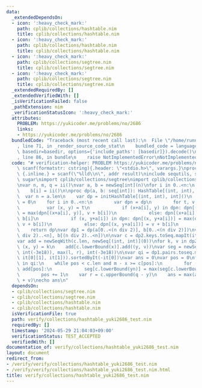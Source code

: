 ```yaml
---
data:
  _extendedDependsOn:
  - icon: ':heavy_check_mark:'
    path: cplib/collections/hashtable.nim
    title: cplib/collections/hashtable.nim
  - icon: ':heavy_check_mark:'
    path: cplib/collections/hashtable.nim
    title: cplib/collections/hashtable.nim
  - icon: ':heavy_check_mark:'
    path: cplib/collections/segtree.nim
    title: cplib/collections/segtree.nim
  - icon: ':heavy_check_mark:'
    path: cplib/collections/segtree.nim
    title: cplib/collections/segtree.nim
  _extendedRequiredBy: []
  _extendedVerifiedWith: []
  _isVerificationFailed: false
  _pathExtension: nim
  _verificationStatusIcon: ':heavy_check_mark:'
  attributes:
    PROBLEM: https://yukicoder.me/problems/no/2686
    links:
    - https://yukicoder.me/problems/no/2686
  bundledCode: "Traceback (most recent call last):\n  File \"/home/runner/.local/lib/python3.10/site-packages/onlinejudge_verify/documentation/build.py\"\
    , line 71, in _render_source_code_stat\n    bundled_code = language.bundle(stat.path,\
    \ basedir=basedir, options={'include_paths': [basedir]}).decode()\n  File \"/home/runner/.local/lib/python3.10/site-packages/onlinejudge_verify/languages/nim.py\"\
    , line 86, in bundle\n    raise NotImplementedError\nNotImplementedError\n"
  code: "# verification-helper: PROBLEM https://yukicoder.me/problems/no/2686\nproc\
    \ scanf(formatstr: cstring){.header: \"<stdio.h>\", varargs.}\nproc ii(): int\
    \ {.inline.} = scanf(\"%lld\\n\", addr result)\ninclude sequtils, strutils, algorithm,\
    \ sugar\nimport cplib/collections/segtree\nimport cplib/collections/hashtable\n\
    \nvar n, m, q = ii()\nvar a, b = newSeq[int](n)\nfor i in 0..<n:\n    a[i] = ii()\n\
    \    b[i] = ii()\n\nproc dp(a, b: seq[int]): HashTable[(int, int), int] =\n  \
    \  var n = a.len\n    var dp = initHashTable[(int, int), int]()\n    dp[(0, 0)]\
    \ = 0\n    for i in 0..<n:\n        var dpn = dp\n        for t, v in dp:\n  \
    \          var (x, y) = t\n            if (x+a[i], y) in dpn: dpn[(x+a[i], y)]\
    \ = max(dpn[(x+a[i], y)], v + b[i])\n            else: dpn[(x+a[i], y)] = v +\
    \ b[i]\n            if (x, y+a[i]) in dpn: dpn[(x, y+a[i])] = max(dpn[(x, y+a[i])],\
    \ v + b[i])\n            else: dpn[(x, y+a[i])] = v + b[i]\n        swap(dp, dpn)\n\
    \    return dp\nvar dp1 = dp(a[0..<(n div 2)], b[0..<(n div 2)])\nvar dp2 = dp(a[(n\
    \ div 2)..<n], b[(n div 2)..<n])\n\nvar c = dp2.keys.toSeq.mapIt(it[0]).sorted.deduplicate(true)\n\
    var add = newSeqWith(c.len, newSeq[(int, int)](0))\nfor k, v in dp2:\n    var\
    \ (x, y) = k\n    add[c.lowerBound(x)].add((y, v))\nvar seg = newSegWith(newSeqWith(c.len,\
    \ int(-3e18)), max(l, r), int(-3e18))\n\nvar qi = dp1.pairs.toseq.mapIt((it[0][0],\
    \ it[0][1], it[1])).sortedByIt(-it[0])\nvar ans = 0\nvar pos = 0\nfor (x, y, v)\
    \ in qi:\n    while pos < c.len and m - x >= c[pos]:\n        for (yn, vn) in\
    \ add[pos]:\n            seg[c.lowerBound(yn)] = max(seg[c.lowerBound(yn)], vn)\n\
    \        pos += 1\n    var r = c.upperBound(q - y)\n    ans = max(ans, seg.get(0..<r)\
    \ + v)\necho ans\n"
  dependsOn:
  - cplib/collections/segtree.nim
  - cplib/collections/segtree.nim
  - cplib/collections/hashtable.nim
  - cplib/collections/hashtable.nim
  isVerificationFile: true
  path: verify/collections/hashtable_yuki2686_test.nim
  requiredBy: []
  timestamp: '2024-05-29 21:04:03+09:00'
  verificationStatus: TEST_ACCEPTED
  verifiedWith: []
documentation_of: verify/collections/hashtable_yuki2686_test.nim
layout: document
redirect_from:
- /verify/verify/collections/hashtable_yuki2686_test.nim
- /verify/verify/collections/hashtable_yuki2686_test.nim.html
title: verify/collections/hashtable_yuki2686_test.nim
---
```

